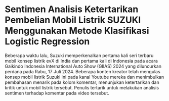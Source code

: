 # Sentimen Analisis Ketertarikan Pembelian Mobil Listrik SUZUKI Menggunakan Metode Klasifikasi Logistic Regression
Beberapa waktu lalu, Suzuki memperkenalkan pertama kali seri terbaru mobil konsep listrik evX di India dan pertama kali di Indonesia pada acara Gaikindo Indonesia International Auto Show (GIIAS) 2024 yang diluncurkan perdana pada Rabu, 17 Juli 2024. Beberapa konten kreator telah mengulas konsep mobil listrik Suzuki ini pada kanal Youtube mereka dan menimbulkan pembahasan menarik pada kolom komentar, menunjukan ketertarikan dan kritik untuk mobil listrik tersebut. Penulis tertarik untuk melakukan analisis sentimen terhadap komentar pada video tersebut.

